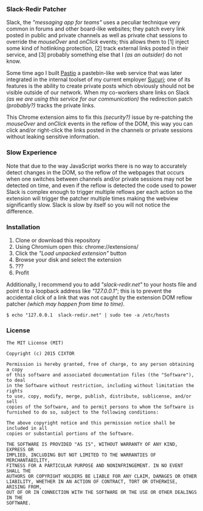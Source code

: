 ### Slack-Redir Patcher

Slack, the _"messaging app for teams"_ uses a peculiar technique very common in forums and other board-like websites; they patch every link posted in public and private channels as well as private chat sessions to override the _mouseOver_ and _onClick_ events; this allows them to [1] inject some kind of hotlinking protection, [2] track external links posted in their service, and [3] probably something else that I _(as an outsider)_ do not know.

Some time ago I built [Pastio](http://cixtor.com/pastio) a pastebin-like web service that was later integrated in the internal toolset of my current employer [Sucuri](https://pastebin.sucuri.net/); one of its features is the ability to create private posts which obviously should not be visible outside of our network. When my co-workers share links on Slack _(as we are using this service for our communication)_ the redirection patch _(probably?)_ tracks the private links.

This Chrome extension aims to fix this _(security?)_ issue by re-patching the _mouseOver_ and _onClick_ events in the reflow of the DOM, this way you can click and/or right-click the links posted in the channels or private sessions without leaking sensitive information.

### Slow Experience

Note that due to the way JavaScript works there is no way to accurately detect changes in the DOM, so the reflow of the webpages that occurs when one switches between channels and/or private sessions may not be detected on time, and even if the reflow is detected the code used to power Slack is complex enough to trigger multiple reflows per each action so the extension will trigger the patcher multiple times making the webview significantly slow. Slack is slow by itself so you will not notice the difference.

### Installation

1. Clone or download this repository
2. Using Chromium open this: chrome://extensions/
3. Click the _"Load unpacked extension"_ button
4. Browse your disk and select the extension
5. ???
6. Profit

Additionally, I recommend you to add _"slack-redir.net"_ to your hosts file and point it to a loopback address like _"127.0.0.1"_; this is to prevent the accidental click of a link that was not caught by the extension DOM reflow patcher _(which may happen from time to time)_.

```
$ echo "127.0.0.1  slack-redir.net" | sudo tee -a /etc/hosts
```

### License

```
The MIT License (MIT)

Copyright (c) 2015 CIXTOR

Permission is hereby granted, free of charge, to any person obtaining a copy
of this software and associated documentation files (the "Software"), to deal
in the Software without restriction, including without limitation the rights
to use, copy, modify, merge, publish, distribute, sublicense, and/or sell
copies of the Software, and to permit persons to whom the Software is
furnished to do so, subject to the following conditions:

The above copyright notice and this permission notice shall be included in all
copies or substantial portions of the Software.

THE SOFTWARE IS PROVIDED "AS IS", WITHOUT WARRANTY OF ANY KIND, EXPRESS OR
IMPLIED, INCLUDING BUT NOT LIMITED TO THE WARRANTIES OF MERCHANTABILITY,
FITNESS FOR A PARTICULAR PURPOSE AND NONINFRINGEMENT. IN NO EVENT SHALL THE
AUTHORS OR COPYRIGHT HOLDERS BE LIABLE FOR ANY CLAIM, DAMAGES OR OTHER
LIABILITY, WHETHER IN AN ACTION OF CONTRACT, TORT OR OTHERWISE, ARISING FROM,
OUT OF OR IN CONNECTION WITH THE SOFTWARE OR THE USE OR OTHER DEALINGS IN THE
SOFTWARE.
```
